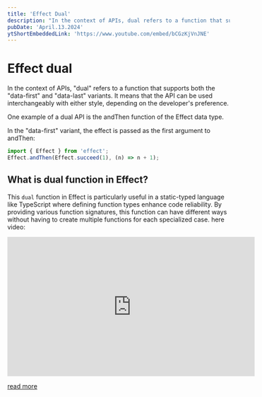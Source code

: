 ```yaml
---
title: 'Effect Dual'
description: "In the context of APIs, dual refers to a function that supports both the data-first and data-last variants. It means that the API can be used interchangeably with either style, depending on the developer's preference"
pubDate: 'April.13.2024'
ytShortEmbeddedLink: 'https://www.youtube.com/embed/bCGzKjVnJNE'
---
```


# Effect dual

In the context of APIs, "dual" refers to a function that supports both the "data-first" and "data-last" variants. It means that the API can be used interchangeably with either style, depending on the developer's preference.

One example of a dual API is the andThen function of the Effect data type.

In the "data-first" variant, the effect is passed as the first argument to andThen:

```ts
import { Effect } from 'effect';
Effect.andThen(Effect.succeed(1), (n) => n + 1);
```

## What is dual function in Effect?

This `dual` function in Effect is particularly useful in a static-typed language like TypeScript where defining function types enhance code reliability. By providing various function signatures, this function can have different ways without having to create multiple functions for each specialized case. here video:

<iframe width="560" height="315" src="https://www.youtube.com/embed/K30lWUYluI4?si=wNqkI2t_SjuYB_bY" title="YouTube video player" frameborder="0" allow="accelerometer; autoplay; clipboard-write; encrypted-media; gyroscope; picture-in-picture; web-share" referrerpolicy="strict-origin-when-cross-origin" allowfullscreen></iframe>

[read more](https://effect.website/docs/guides/style/dual)
